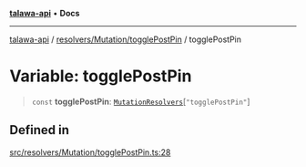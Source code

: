 [**talawa-api**](../../../../README.md) • **Docs**

***

[talawa-api](../../../../modules.md) / [resolvers/Mutation/togglePostPin](../README.md) / togglePostPin

# Variable: togglePostPin

> `const` **togglePostPin**: [`MutationResolvers`](../../../../types/generatedGraphQLTypes/type-aliases/MutationResolvers.md)\[`"togglePostPin"`\]

## Defined in

[src/resolvers/Mutation/togglePostPin.ts:28](https://github.com/PalisadoesFoundation/talawa-api/blob/fe65d855b3d1e3e4af621340e7e8bfa0325634c1/src/resolvers/Mutation/togglePostPin.ts#L28)
